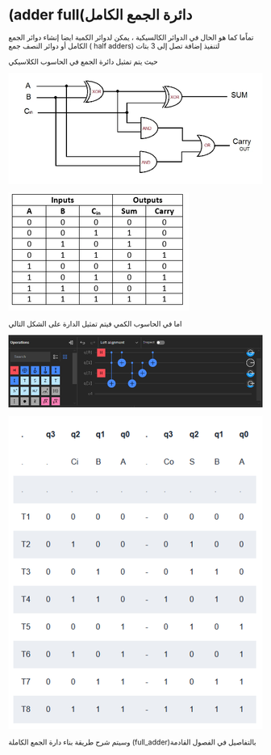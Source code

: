 # (adder full(دائرة الجمع الكامل

 تماًما كما هو الحال في الدوائر الكالسيكية ، يمكن لدوائر الكمية ايضا إنشاء دوائر الجمع الكامل أو دوائر النصف جمع 
( half adders)
 لتنفيذ إضافة تصل إلى 3 بتات

حيث يتم تمثيل دائرة الجمع في الحاسوب الكلاسيكي 


![full_adder_classic](/docfx_project/images/full_adder_classic2.png)


![full_adder_classic](/docfx_project/images/full_adder_classic.png)



اما في الحاسوب الكمي فيتم تمثيل الدارة على الشكل التالي 



![full_adder_Quantum](/docfx_project/images/full_adder_Quantum.png)


![full_adder_Quantum](/docfx_project/images/full_adder_Quantum2.png)


وسيتم شرح طريقة بناء دارة الجمع الكاملة (full_adder)بالتفاصيل في الفصول القادمة 

